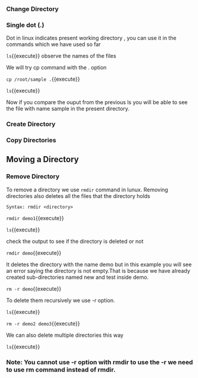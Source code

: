 ### Change Directory



### Single dot (.)

Dot in linux indicates present working directory , you can use it in the commands which we have used so far

`ls`{{execute}} observe the names of the files

We will try cp command with the . option 

`cp /root/sample .`{{execute}}

`ls`{{execute}} 

Now if you compare the ouput from the previous ls you will be able to see the file with name sample in the present directory.

### Create Directory




### Copy Directories



## Moving a Directory



### Remove Directory

To remove a directory we use `rmdir` command in lunux. Removing directories also deletes all the files that the directory holds

`Syntax: rmdir <directory>`

`rmdir demo1`{{execute}}

`ls`{{execute}} 

check the output to see if the directory is deleted or not

`rmdir demo`{{execute}} 

It deletes the directory with the name demo but in this example you will see an error saying the directory is not empty.That is because we have already created  sub-directories named new and test inside demo.

`rm -r demo`{{execute}} 

To delete them recursively we use -r option.

`ls`{{execute}}

`rm -r demo2 demo3`{{execute}} 

We can also delete multiple directories this way

`ls`{{execute}}

### Note: You cannot use -r option with rmdir to use the -r we need to use rm command instead of rmdir.